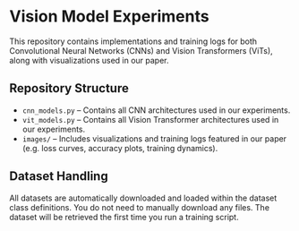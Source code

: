 # Vision Model Experiments

This repository contains implementations and training logs for both Convolutional Neural Networks (CNNs) and Vision Transformers (ViTs), along with visualizations used in our paper.

## Repository Structure

- `cnn_models.py` – Contains all CNN architectures used in our experiments.
- `vit_models.py` – Contains all Vision Transformer architectures used in our experiments.
- `images/` – Includes visualizations and training logs featured in our paper (e.g. loss curves, accuracy plots, training dynamics).

## Dataset Handling

All datasets are automatically downloaded and loaded within the dataset class definitions. You do not need to manually download any files. The dataset will be retrieved the first time you run a training script.
